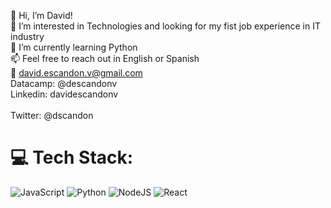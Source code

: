 👋 Hi, I’m David!<br>
🔭  I’m interested in Technologies and looking for my fist job experience in IT industry <br>
🌱 I’m currently learning Python<br>
📫 Feel free to reach out in English or Spanish <br>
📩 david.escandon.v@gmail.com <br>
Datacamp: @descandonv  <br>
Linkedin: davidescandonv  <br>  
Twitter: @dscandon  <br>

# 💻 Tech Stack:
![JavaScript](https://img.shields.io/badge/javascript-%23323330.svg?style=for-the-badge&logo=javascript&logoColor=%23F7DF1E)  ![Python](https://img.shields.io/badge/python-3670A0?style=for-the-badge&logo=python&logoColor=ffdd54) ![NodeJS](https://img.shields.io/badge/node.js-6DA55F?style=for-the-badge&logo=node.js&logoColor=white) ![React](https://img.shields.io/badge/react-%2320232a.svg?style=for-the-badge&logo=react&logoColor=%2361DAFB) 
<!---
descandon88/descandon88 is a ✨ special ✨ repository because its `README.md` (this file) appears on your GitHub profile.
You can click the Preview link to take a look at your changes.
--->
